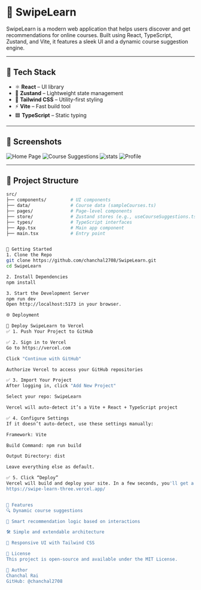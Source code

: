 # 🚀 SwipeLearn

SwipeLearn is a modern web application that helps users discover and get recommendations for online courses. Built using React, TypeScript, Zustand, and Vite, it features a sleek UI and a dynamic course suggestion engine.

---

## 🔧 Tech Stack

- ⚛️ **React** – UI library
- 🧠 **Zustand** – Lightweight state management
- 💨 **Tailwind CSS** – Utility-first styling
- ⚡ **Vite** – Fast build tool
- 🟦 **TypeScript** – Static typing

---

## 📸 Screenshots

![Home Page](screenshots/home.png)
![Course Suggestions](screenshots/suggestions.png)
![stats](screenshots/suggestions.png)
![Profile](screenshots/suggestions.png)

---

## 📁 Project Structure

```bash
src/
├── components/         # UI components
├── data/               # Course data (sampleCourses.ts)
├── pages/              # Page-level components
├── store/              # Zustand stores (e.g., useCourseSuggestions.ts)
├── types/              # TypeScript interfaces
├── App.tsx             # Main app component
├── main.tsx            # Entry point


🚀 Getting Started
1. Clone the Repo
git clone https://github.com/chanchal2708/SwipeLearn.git
cd SwipeLearn

2. Install Dependencies
npm install

3. Start the Development Server
npm run dev
Open http://localhost:5173 in your browser.

🌐 Deployment

🚀 Deploy SwipeLearn to Vercel
✅ 1. Push Your Project to GitHub 

✅ 2. Sign in to Vercel
Go to https://vercel.com

Click "Continue with GitHub"

Authorize Vercel to access your GitHub repositories

✅ 3. Import Your Project
After logging in, click "Add New Project"

Select your repo: SwipeLearn

Vercel will auto-detect it’s a Vite + React + TypeScript project

✅ 4. Configure Settings
If it doesn’t auto-detect, use these settings manually:

Framework: Vite

Build Command: npm run build

Output Directory: dist

Leave everything else as default.

✅ 5. Click “Deploy”
Vercel will build and deploy your site. In a few seconds, you'll get a live link like:
https://swipe-learn-three.vercel.app/


🧠 Features
🔍 Dynamic course suggestions

🧮 Smart recommendation logic based on interactions

🛠 Simple and extendable architecture

📱 Responsive UI with Tailwind CSS

📝 License
This project is open-source and available under the MIT License.

👤 Author
Chanchal Rai
GitHub: @chanchal2708
